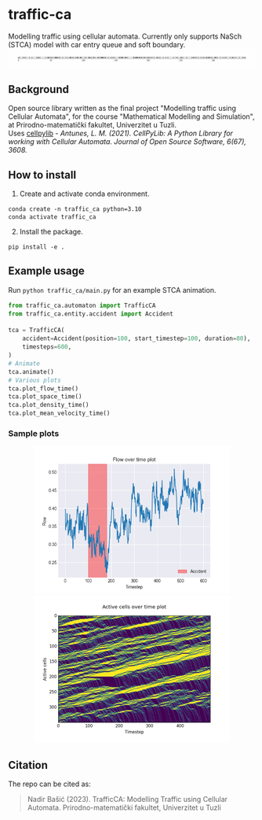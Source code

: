 # traffic-ca
Modelling traffic using cellular automata. Currently only supports NaSch (STCA) model with car entry queue and soft boundary.
![](media/tca.gif)

## Background
Open source library written as the final project "Modelling traffic using Cellular Automata", for the course "Mathematical Modelling and Simulation", at Prirodno-matematički fakultet, Univerzitet u Tuzli.\
Uses [cellpylib](https://github.com/lantunes/cellpylib) -  *Antunes, L. M. (2021). CellPyLib: A Python Library for working with Cellular Automata. Journal of Open Source Software, 6(67), 3608.*

## How to install
1. Create and activate conda environment.
```shell
conda create -n traffic_ca python=3.10
conda activate traffic_ca
```
2. Install the package.
```shell
pip install -e .
```
## Example usage
Run `python traffic_ca/main.py` for an example STCA animation. 
```python
from traffic_ca.automaton import TrafficCA
from traffic_ca.entity.accident import Accident

tca = TrafficCA(
    accident=Accident(position=100, start_timestep=100, duration=80),
    timesteps=600,
)
# Animate
tca.animate()
# Various plots
tca.plot_flow_time()
tca.plot_space_time()
tca.plot_density_time()
tca.plot_mean_velocity_time()
```
### Sample plots
<p align="center">
  <img src="media/flow_time.png" width="400" height="300" />
  <img src="media/space_time.png" width="400" height="300" /> 
</p>

## Citation
The repo can be cited as:
> Nadir Bašić (2023). TrafficCA: Modelling Traffic using Cellular Automata. Prirodno-matematički fakultet, Univerzitet u Tuzli

